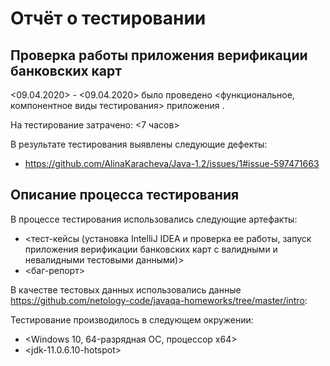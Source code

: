 # Отчёт о тестировании <Credit Card Number Validator>

## Проверка работы приложения верификации банковских карт

<09.04.2020> - <09.04.2020> было проведено <функциональное, компонентное виды тестирования> приложения <Credit Card Number Validator>.

На тестирование затрачено: <7 часов>

В результате тестирования выявлены следующие дефекты:
* <https://github.com/AlinaKaracheva/Java-1.2/issues/1#issue-597471663>


## Описание процесса тестирования

В процессе тестирования использовались следующие артефакты:
* <тест-кейсы (установка IntelliJ IDEA и проверка ее работы, запуск приложения верификации банковских карт с валидными и невалидными тестовыми данными)>
* <баг-репорт>


В качестве тестовых данных использовались данные <https://github.com/netology-code/javaqa-homeworks/tree/master/intro>:


Тестирование производилось в следующем окружении:
* <Windows 10, 64-разрядная ОС, процессор х64>
* <jdk-11.0.6.10-hotspot>
